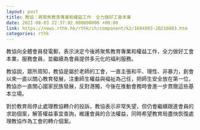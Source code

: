 ```yaml
---
layout: post
title: 教協：將聚焦教育專業和權益工作　全力做好工會本業
date: 2021-08-03 22:37:02.000000000 +08:00
link: https://news.rthk.hk/rthk/ch/component/k2/1604083-20210803.htm
categories: rthk
---
```


教協向全體會員發電郵，表示決定今後將聚焦教育專業和權益工作，全力做好工會本業，服務會員，並繼續為會員提供多元化的褔利服務。

教協說，眾所周知，教協是屬於老師的工會，一直主張和平、理性、非暴力，創會以來一直以關心教育發展，注重師生權益與褔祉為己任，把師生安全放在第一位，教協亦一直關心國家民族發展，反對港獨，今後在推動會務時會進一步貫徹這些基本立場。

對於教育局停止處理教協轉介的投訴，教協表示非常失望，但仍會繼續跟進會員的求助個案，解答權益事宜查詢，維護會員的合法權益，同時希望教育局盡快恢復處理教協作為工會的轉介個案。
